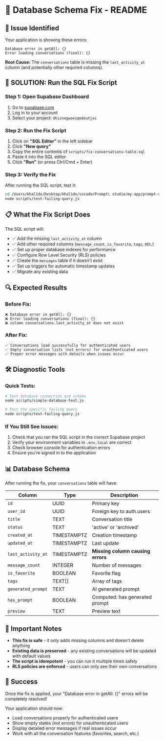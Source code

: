 # 🔧 Database Schema Fix - README

## 🎯 Issue Identified

Your application is showing these errors:
```
Database error in getAll: {}
Error loading conversations (final): {}
```

**Root Cause:** The `conversations` table is missing the `last_activity_at` column (and potentially other required columns).

## 🚀 SOLUTION: Run the SQL Fix Script

### **Step 1: Open Supabase Dashboard**
1. Go to [supabase.com](https://supabase.com) 
2. Log in to your account
3. Select your project: `dhiznegwoezqmdoutjss`

### **Step 2: Run the Fix Script**
1. Click on **"SQL Editor"** in the left sidebar
2. Click **"New query"**
3. Copy the entire contents of `scripts/fix-conversations-table.sql`
4. Paste it into the SQL editor
5. Click **"Run"** (or press Ctrl/Cmd + Enter)

### **Step 3: Verify the Fix**
After running the SQL script, test it:
```bash
cd /Users/khal1dx/Desktop/khal1dx/vscode/Prompt\ studio/my-app/prompt-studio
node scripts/test-failing-query.js
```

## 📋 What the Fix Script Does

The SQL script will:
- ✅ Add the missing `last_activity_at` column 
- ✅ Add other required columns (`message_count`, `is_favorite`, `tags`, etc.)
- ✅ Set up proper database indexes for performance
- ✅ Configure Row Level Security (RLS) policies  
- ✅ Create the `messages` table if it doesn't exist
- ✅ Set up triggers for automatic timestamp updates
- ✅ Migrate any existing data

## 🔍 Expected Results

### **Before Fix:**
```
❌ Database error in getAll: {}
❌ Error loading conversations (final): {}
❌ column conversations.last_activity_at does not exist
```

### **After Fix:**
```
✅ Conversations load successfully for authenticated users
✅ Empty conversation lists (not errors) for unauthenticated users
✅ Proper error messages with details when issues occur
```

## 🛠️ Diagnostic Tools

### Quick Tests:
```bash
# Test database connection and schema
node scripts/simple-database-test.js

# Test the specific failing query
node scripts/test-failing-query.js
```

### If You Still See Issues:
1. Check that you ran the SQL script in the correct Supabase project
2. Verify your environment variables in `.env.local` are correct
3. Check browser console for authentication errors
4. Ensure you're signed in to the application

## 📊 Database Schema

After running the fix, your `conversations` table will have:

| Column | Type | Description |
|--------|------|-------------|
| `id` | UUID | Primary key |
| `user_id` | UUID | Foreign key to auth.users |
| `title` | TEXT | Conversation title |
| `status` | TEXT | 'active' or 'archived' |
| `created_at` | TIMESTAMPTZ | Creation timestamp |
| `updated_at` | TIMESTAMPTZ | Last update |
| `last_activity_at` | TIMESTAMPTZ | **Missing column causing errors** |
| `message_count` | INTEGER | Number of messages |
| `is_favorite` | BOOLEAN | Favorite flag |
| `tags` | TEXT[] | Array of tags |
| `generated_prompt` | TEXT | AI generated prompt |
| `has_prompt` | BOOLEAN | Computed: has generated prompt |
| `preview` | TEXT | Preview text |

## 🚨 Important Notes

- **This fix is safe** - it only adds missing columns and doesn't delete anything
- **Existing data is preserved** - any existing conversations will be updated with default values
- **The script is idempotent** - you can run it multiple times safely
- **RLS policies are enforced** - users can only see their own conversations

## 🎉 Success

Once the fix is applied, your "Database error in getAll: {}" errors will be completely resolved!

Your application should now:
- Load conversations properly for authenticated users
- Show empty states (not errors) for unauthenticated users  
- Display detailed error messages if real issues occur
- Work with all the conversation features (favorites, search, etc.)